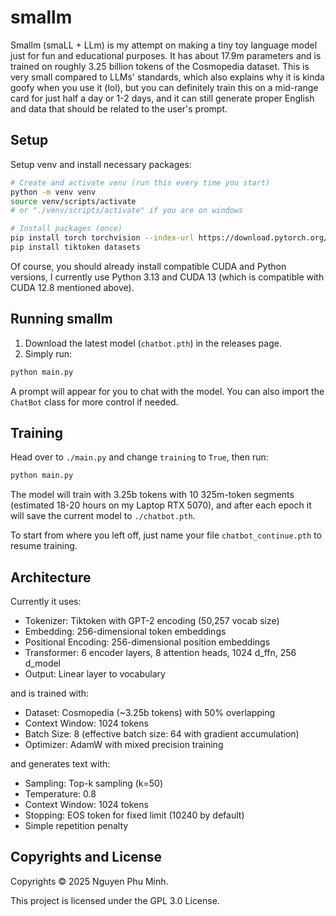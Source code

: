 # smallm

Smallm (smaLL + LLm) is my attempt on making a tiny toy language model just for fun and educational purposes. It has about 17.9m parameters and is trained on roughly 3.25 billion tokens of the Cosmopedia dataset. This is very small compared to LLMs' standards, which also explains why it is kinda goofy when you use it (lol), but you can definitely train this on a mid-range card for just half a day or 1-2 days, and it can still generate proper English and data that should be related to the user's prompt.

## Setup

Setup venv and install necessary packages:

```sh
# Create and activate venv (run this every time you start)
python -m venv venv
source venv/scripts/activate
# or "./venv/scripts/activate" if you are on windows

# Install packages (once)
pip install torch torchvision --index-url https://download.pytorch.org/whl/cu128
pip install tiktoken datasets
```

Of course, you should already install compatible CUDA and Python versions, I currently use Python 3.13 and CUDA 13 (which is compatible with CUDA 12.8 mentioned above).

## Running smallm

1. Download the latest model (`chatbot.pth`) in the releases page.
2. Simply run:
```sh
python main.py
```

A prompt will appear for you to chat with the model. You can also import the `ChatBot` class for more control if needed.

## Training

Head over to `./main.py` and change `training` to `True`, then run:
```sh
python main.py
```

The model will train with 3.25b tokens with 10 325m-token segments (estimated 18-20 hours on my Laptop RTX 5070), and after each epoch it will save the current model to `./chatbot.pth`.

To start from where you left off, just name your file `chatbot_continue.pth` to resume training.

## Architecture

Currently it uses:

* Tokenizer: Tiktoken with GPT-2 encoding (50,257 vocab size)
* Embedding: 256-dimensional token embeddings
* Positional Encoding: 256-dimensional position embeddings
* Transformer: 6 encoder layers, 8 attention heads, 1024 d_ffn, 256 d_model
* Output: Linear layer to vocabulary

and is trained with:

* Dataset: Cosmopedia (~3.25b tokens) with 50% overlapping
* Context Window: 1024 tokens
* Batch Size: 8 (effective batch size: 64 with gradient accumulation)
* Optimizer: AdamW with mixed precision training

and generates text with:

* Sampling: Top-k sampling (k=50)
* Temperature: 0.8
* Context Window: 1024 tokens
* Stopping: EOS token for fixed limit (10240 by default)
* Simple repetition penalty

## Copyrights and License

Copyrights © 2025 Nguyen Phu Minh.

This project is licensed under the GPL 3.0 License.
